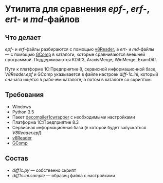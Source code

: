 Утилита для сравнения *epf*-, *erf*-, *ert*- и *md*-файлов
===

Что делает
---

*epf*- и *erf*-файлы разбираются с помощью [v8Reader](https://github.com/xDrivenDevelopment/v8Reader), а *ert*- и 
*md*-файлы — с помощью [GComp](http://1c.alterplast.ru/gcomp/) в каталоги, которые сравниваются внешней программой. 
Поддерживаются KDiff3, AraxisMerge, WinMerge, ExamDiff.

Пути к платформе 1С:Предприятие 8, сервисной информационной базе, *V8Reader.epf* и GComp указывается в файле настроек 
*diff-1c.ini*, который сначала ищется в рабочем каталоге, а потом в каталоге со скриптом.

Требования
---

- Windows
- Python 3.5
- Пакет [decompiler1cwrapper](https://github.com/Cujoko/decompiler1cwrapper) с необходимыми настройками
- Платформа 1С:Предприятие 8.3
- Сервисная информационная база (в которой будет запускаться *V8Reader.epf*)
- [v8Reader](https://github.com/xDrivenDevelopment/v8Reader)
- [GComp](http://1c.alterplast.ru/gcomp/)

Состав
---

- *diff1c.py* — собственно скрипт
- *diff1c.ini.sample* — образец файла с настройками